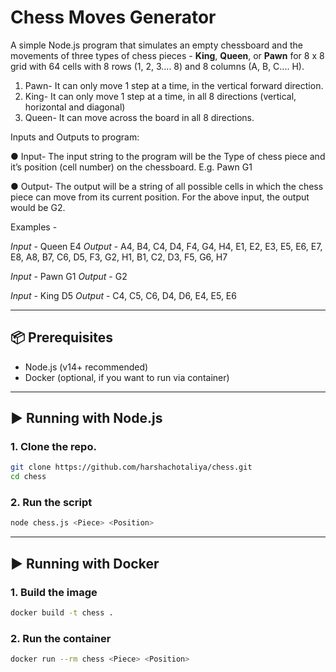 # Chess Moves Generator

A simple Node.js program that simulates an empty chessboard and the movements of three types of
chess pieces - **King**, **Queen**, or **Pawn** for 8 x 8 grid with 64 cells with 8 rows (1, 2, 3.... 8) and 8 columns (A, B, C.... H).

1. Pawn- It can only move 1 step at a time, in the vertical forward direction.
2. King- It can only move 1 step at a time, in all 8 directions (vertical, horizontal and diagonal)
3. Queen- It can move across the board in all 8 directions.

Inputs and Outputs to program:

● Input- The input string to the program will be the Type of chess piece and it’s position (cell number) on the
chessboard. E.g. Pawn G1

● Output- The output will be a string of all possible cells in which the chess piece can
move from its current position. For the above input, the output would be G2.

Examples -

*Input* - Queen E4
*Output* - A4, B4, C4, D4, F4, G4, H4, E1, E2, E3, E5, E6, E7, E8, A8, B7, C6, D5, F3, G2, H1, B1, C2, D3, F5, G6, H7

*Input* - Pawn G1
*Output* - G2

*Input* - King D5
*Output* - C4, C5, C6, D4, D6, E4, E5, E6


---

## 📦 Prerequisites
- Node.js (v14+ recommended)
- Docker (optional, if you want to run via container)

---

## ▶️ Running with Node.js

### 1. Clone the repo.
```bash
git clone https://github.com/harshachotaliya/chess.git
cd chess
```

### 2. Run the script
```bash
node chess.js <Piece> <Position>
```
---

## ▶️ Running with Docker
### 1. Build the image
```bash
docker build -t chess .
```

### 2. Run the container
```bash
docker run --rm chess <Piece> <Position>
```